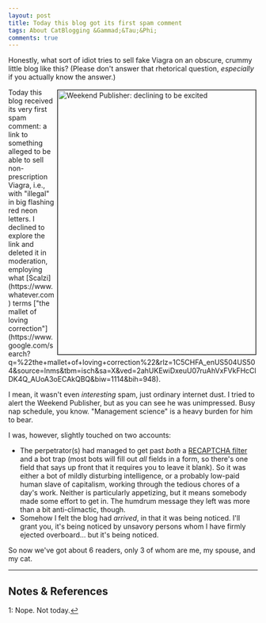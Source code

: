 ```yaml
---
layout: post
title: Today this blog got its first spam comment
tags: About CatBlogging &Gammad;&Tau;&Phi;
comments: true
---
```


Honestly, what sort of idiot tries to sell fake Viagra on an obscure, crummy little blog
like this?  (Please don't answer that rhetorical question, _especially_ if you actually
know the answer.)  

<img src="{{ site.baseurl }}/images/2021-01-25-spam-weekend-publisher-uninterested.jpg" width="400" height="533" alt="Weekend Publisher: declining to be excited" title="Weekend Publisher: declining to be excited" style="float: right; margin: 3px 3px 3px 3px; border: 1px solid #000000;"/>
Today this blog received its very first spam comment: a link to something alleged to be
able to sell non-prescription Viagra, i.e., with "illegal" in big flashing red neon
letters.  I declined to explore the link and deleted it in moderation, employing what 
[Scalzi](https://www.whatever.com) terms 
["the mallet of loving
correction"](https://www.google.com/search?q=%22the+mallet+of+loving+correction%22&rlz=1C5CHFA_enUS504US504&source=lnms&tbm=isch&sa=X&ved=2ahUKEwiDxeuU07ruAhVxFVkFHcClDK4Q_AUoA3oECAkQBQ&biw=1114&bih=948).  

I mean, it wasn't even _interesting_ spam, just ordinary internet dust.  I tried to alert
the Weekend Publisher, but as you can see he was unimpressed.  Busy nap schedule, you
know.  "Management science" is a heavy burden for him to bear.  

I was, however, slightly touched on two accounts:  
- The perpetrator(s) had managed to get past _both_ a 
  [RECAPTCHA filter](https://en.wikipedia.org/wiki/ReCAPTCHA) and a bot trap (most bots
  will fill out _all_ fields in a form, so there's one field that says up front that it
  requires you to leave it blank).  So it was either a bot of mildly disturbing
  intelligence, or a probably low-paid human slave of capitalism, working through the
  tedious chores of a day's work.  Neither is particularly appetizing, but it means
  somebody made some effort to get in.  The humdrum message they left was more than a bit
  anti-climactic, though.  
- Somehow I felt the blog had _arrived_, in that it was being noticed.  I'll grant you,
  it's being noticed by unsavory persons whom I have firmly ejected overboard&hellip; but
  it's being noticed.  

So now we've got about 6 readers, only 3 of whom are me, my spouse, and my cat.

---

## Notes &amp; References  
<!--
<sup id="fn1a">[[1]](#fn1)</sup>
<a id="fn1">1</a>: [↩](#fn1a)  
-->

<a id="fn1">1</a>: Nope.  Not today.[↩](#fn1a)  
